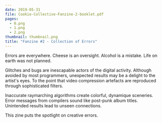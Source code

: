 ```yaml
---
date: 2019-05-31
file: Cookie-Collective-Fanzine-2-booklet.pdf
pages:
  - 0.png
  - 1.png
  - 2.png
thumbnail: thumbnail.png
title: "Fanzine #2 - Collection of Errors"
---
```


Errors are everywhere. Cheese is an oversight. Alcohol is a mistake. Life on earth was not planned.

Glitches and bugs are inescapable actors of the digital activity. Although avoided by most programmers, unexpected results may be a delight to the artist's eyes. To the point that video compression artefacts are reproduced through sophisticated filters.

Inaccurate raymarching algorithms create colorful, dynamique sceneries. Error messages from compilers sound like post-punk album titles. Unintended results lead to unseen connections.

This zine puts the spotlight on creative errors.